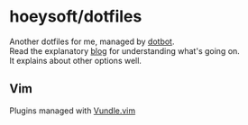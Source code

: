 # hoeysoft/dotfiles
Another dotfiles for me, managed by [dotbot].  
Read the explanatory [blog] for understanding what's going on.  
It explains about other options well.

## Vim
Plugins managed with [Vundle.vim]

[dotbot]: https://github.com/anishathalye/dotbot
[blog]: http://www.anishathalye.com/2014/08/03/managing-your-dotfiles/
[Vundle.vim]: https://github.com/gmarik/Vundle.vim
